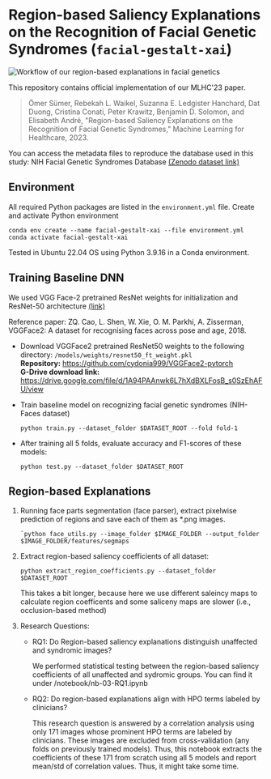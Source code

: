 #  Region-based Saliency Explanations on the Recognition of Facial Genetic Syndromes (```facial-gestalt-xai```)

![Workflow of our region-based explanations in facial genetics](images/workflow.png)

This repository contains official implementation of our MLHC'23 paper.

> Ömer Sümer, Rebekah L. Waikel, Suzanna E. Ledgister Hanchard, Dat Duong, Cristina Conati, Peter Krawitz, Benjamin D. Solomon, and Elisabeth André, "Region-based Saliency Explanations on the Recognition of Facial Genetic Syndromes," Machine Learning for Healthcare, 2023.

You can access the metadata files to reproduce the database used in this study:
NIH Facial Genetic Syndromes Database [(Zenodo dataset link)]([http://doi.org/10.5281/zenodo.8113907](https://doi.org/10.5281/zenodo.8113906))

## Environment

All required Python packages are listed in the ```environment.yml``` file. Create and activate Python environment

```
conda env create --name facial-gestalt-xai --file environment.yml
conda activate facial-gestalt-xai
``` 
Tested in Ubuntu 22.04 OS using Python 3.9.16 in a Conda environment.

## Training Baseline DNN

We used VGG Face-2 pretrained ResNet weights for initialization and ResNet-50 architecture [(link)](https://github.com/cydonia999/VGGFace2-pytorch)

Reference paper: ZQ. Cao, L. Shen, W. Xie, O. M. Parkhi, A. Zisserman, VGGFace2: A dataset for recognising faces across pose and age, 2018.

* Download VGGFace2 pretrained ResNet50 weights to the following directory: ```/models/weights/resnet50_ft_weight.pkl```  
   **Repository:** https://github.com/cydonia999/VGGFace2-pytorch \
   **G-Drive download link:** https://drive.google.com/file/d/1A94PAAnwk6L7hXdBXLFosB_s0SzEhAFU/view

* Train baseline model on recognizing facial genetic syndromes (NIH-Faces dataset)
   ```
   python train.py --dataset_folder $DATASET_ROOT --fold fold-1
   ```

* After training all 5 folds, evaluate accuracy and F1-scores of these models:
   ```
   python test.py --dataset_folder $DATASET_ROOT
   ```

## Region-based Explanations

1. Running face parts segmentation (face parser), extract pixelwise prediction of regions and save each of them as *.png images.
   ```
   `python face_utils.py --image_folder $IMAGE_FOLDER --output_folder $IMAGE_FOLDER/features/segmaps
   ```

2. Extract region-based saliency coefficients of all dataset:
   ```
   python extract_region_coefficients.py --dataset_folder $DATASET_ROOT
   ```
   This takes a bit longer, because here we use different saleincy maps to calculate region coefficents and some saliceny maps are slower (i.e., occlusion-based method)

3. Research Questions:

   * RQ1: Do Region-based saliency explanations distinguish unaffected and syndromic images?
     
     We performed statistical testing between the region-based saliency coefficients of all unaffected and sydromic groups.
     You can find it under /notebook/nb-03-RQ1.ipynb

   * RQ2: Do region-based explanations align with HPO terms labeled by clinicians?

     This research question is answered by a correlation analysis using only 171 images whose prominent HPO terms are labeled by clinicians. These images are excluded from cross-validation (any folds on previously trained models). Thus, this notebook extracts the coefficients of these 171 from scratch using all 5 models and report mean/std of correlation values. Thus, it might take some time.

 


